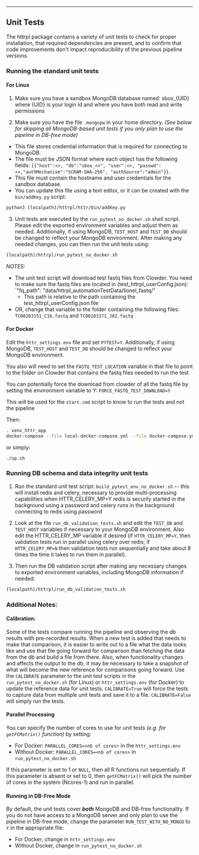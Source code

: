----------

Unit Tests
----------

The httrpl package contains a variety of unit tests to check for proper installation, that required dependencies are present,
and to confirm that code improvements don't impact reproducibility of the previous pipeline versions.

### Running the standard unit tests

#### For Linux

1. Make sure you have a sandbox MongoDB database named: sbox_{UID} where {UID} is your login id and where you have both read and write permissions

2. Make sure you have the file `.mongopw` in your home directory. *(See below for skipping all MongoDB-based unit tests if you only plan to use the pipeline in DB-free mode)*
  + This file stores credential information that is required for connecting to MongoDB.
  + The file must be JSON format where each object has the following fields: `[{"host":<>, "db":"sbox_<>", "user":<>, "passwd":<>,"authMechanism":"SCRAM-SHA-256", "authSource":"admin"}]`.
  + This file must contain the hostname and user credentials for the sandbox database.
  + You can update this file using a text editor, or it can be created with the `bin/addKey.py` script:
```bash
python3 (localpath)/httrpl/httr/bin/addKey.py
```

3. Unit tests are executed by the `run_pytest_no_docker.sh` shell script. Please edit the exported environment variables and adjust them as needed. Additionally, if using MongoDB, `TEST_HOST` and `TEST_DB` should be changed to reflect your MongoDB environment. After making any needed changes, you can then run the unit tests using:
```bash
(localpath)/httrpl/run_pytest_no_docker.sh
```

*NOTES:* 

+ The unit test script will download test fastq files from Clowder. You need to make sure the fastq files are located in (test_httrpl_userConfig.json): `"fq_path": "data/httrpl_automationTestData/lionel_fastq/"
  + This path is relative to the path containing the test_httrpl_userConfig.json file
+ OR, change that variable to the folder containing the following files: `TC00283151_C16.fastq` and `TC00283171_J02.fastq`


#### For Docker

Edit the `httr_settings.env` file and set `PYTEST=Y`. Additionally, if using MongoDB, `TEST_HOST` and `TEST_DB` should be changed to reflect your MongoDB environment.

You also will need to set the `FASTQ_TEST_LOCATION` variable in that file to point to the folder on Clowder that contains the fastq files needed to run the test

You can potentially force the download from clowder of all the fastq file by setting the environment variable to Y:
  `FORCE_FASTQ_TEST_DOWNLOAD=Y`

This will be used for the `start.cmd` script to know to run the tests and not the pipeline

Then:
```bash
. venv_httr_app
docker-compose --file local-docker-compose.yml --file docker-compose.yml --env-file httr_settings.env up
```
or simply: 
```bash
./up.sh
```


### Running DB schema and data integrity unit tests

1.  Run the standard unit test script: `build_pytest_env_no_docker.sh` -- this will install redis and celery, necessary to provide multi-processing capabilities when HTTR_CELERY_MP=Y
redis is securily started in the background using a password
and celery runs in the background connecting to redis using password

2. Look at the file `run_db_validation_tests.sh` and edit the `TEST_DB` and `TEST_HOST` variables if necessary to your MongoDB environment. Also edit the HTTR_CELERY_MP variable if desired (if `HTTR_CELERY_MP=Y`, then validation tests run in parallel using celery over redis; if `HTTR_CELERY_MP=N` then validation tests run sequentially and take about 8 times the time it takes to run them in parallel).

3. Then run the DB validation script after making any necessary changes to exported environment variables, including MongoDB information if needed:
```bash
(localpath)/httrpl/run_db_validation_tests.sh
```


### Additional Notes:

#### Calibration:

Some of the tests compare running the pipeline and observing the db results with pre-recorded results. 
When a new test is added that needs to make that comparison, it is easier to write out to a file what the data looks like and use that file going forward for comparison than fetching the data from the db and build a file from there.
Also, when functionality changes and affects the output to the db, it may be necessary to take a snapshot of what will become the new reference for comparisons going forward.
Use the `CALIBRATE` parameter to the unit test scripts in the `run_pytest_no_docker.sh` (for Linux)  or `httr_settings.env` (for Docker) to update the reference data for unit tests.
`CALIBRATE=True` will force the tests to capture data from multiple unit tests and save it to a file.
`CALIBRATE=False` will simply run the tests.

#### Parallel Processing

You can specify the number of cores to use for unit tests *(e.g. for `getFCMatrix()` function)* by setting:

+ For Docker: `PARALLEL_CORES=<nb of cores>` in the `httr_settings.env`
+ Without Docker: `PARALLEL_CORES=<nb of cores>` in `run_pytest_no_docker.sh`

If this parameter is set to 1 or `NULL`, then all R functions run sequentially.
If this parameter is absent or set to 0, then `getFCMatrix()` will pick the number of cores in the system (Ncores-1) and run in parallel.

#### Running in DB-Free Mode

By default, the unit tests cover ***both*** MongoDB and DB-free functionality.
If you do not have access to a MongoDB server and only plan to use the pipeline in DB-free mode, change the parameter `RUN_TEST_WITH_NO_MONGO` to `Y` in the appropriate file:

+ For Docker, change in `httr_settings.env`
+ Without Docker, change in `run_pytest_no_docker.sh`

